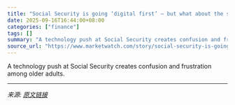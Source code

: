 ```yaml
---
title: "Social Security is going ‘digital first’ — but what about the seniors left behind?"
date: 2025-09-16T16:44:00+08:00
categories: ["finance"]
tags: []
summary: "A technology push at Social Security creates confusion and frustration among older adults."
source_url: "https://www.marketwatch.com/story/social-security-is-going-digital-first-but-what-about-the-seniors-left-behind-cb61db90?mod=mw_rss_topstories"
---
```


A technology push at Social Security creates confusion and frustration among older adults.

---

*来源: [原文链接](https://www.marketwatch.com/story/social-security-is-going-digital-first-but-what-about-the-seniors-left-behind-cb61db90?mod=mw_rss_topstories)*
